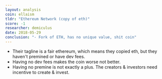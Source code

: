 ```yaml
---
layout: analysis
coin: ellaism
tldr: "Ethereum Network (copy of eth)"
score: -1
researcher: demiculus
date: 2018-05-29
conclusion: "- Fork of ETH, has no unique value, shit coin"
---
```


- Their tagline is a fair ethereum, which means they copied eth, but they haven't premined or have dev fees. 
- Having no dev fees makes the coin worse not better.
- Having no premine is not exactly a plus. The creators & investors need incentive to create & invest. 
